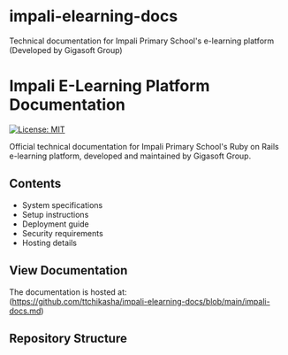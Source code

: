 # impali-elearning-docs
Technical documentation for Impali Primary School's e-learning platform (Developed by Gigasoft Group)
# Impali E-Learning Platform Documentation

[![License: MIT](https://img.shields.io/badge/License-MIT-yellow.svg)](https://opensource.org/licenses/MIT)

Official technical documentation for Impali Primary School's Ruby on Rails e-learning platform, developed and maintained by Gigasoft Group.

## Contents
- System specifications
- Setup instructions
- Deployment guide
- Security requirements
- Hosting details

## View Documentation
The documentation is hosted at:  
(https://github.com/ttchikasha/impali-elearning-docs/blob/main/impali-docs.md)

## Repository Structure
